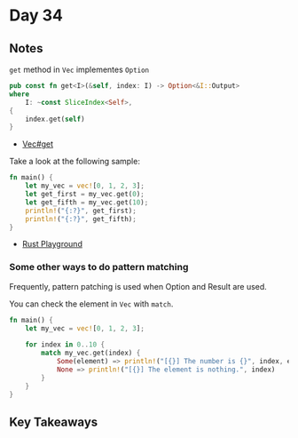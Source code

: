 # Day 34

## Notes

`get` method in `Vec` implementes `Option`

```rust
pub const fn get<I>(&self, index: I) -> Option<&I::Output>
where
    I: ~const SliceIndex<Self>,
{
    index.get(self)
}
```

- [Vec#get](https://doc.rust-lang.org/std/vec/struct.Vec.html#method.get)

Take a look at the following sample:

```rust
fn main() {
    let my_vec = vec![0, 1, 2, 3];
    let get_first = my_vec.get(0);
    let get_fifth = my_vec.get(10);
    println!("{:?}", get_first);
    println!("{:?}", get_fifth);
}
```

- [Rust Playground](https://play.rust-lang.org/?version=stable&mode=debug&edition=2021&gist=78019afa2b4555a3cd95a5b3a7f8e35a)

### Some other ways to do pattern matching

Frequently, pattern patching is used when Option and Result are used.

You can check the element in `Vec` with `match`.

```rust
fn main() {
    let my_vec = vec![0, 1, 2, 3];
    
    for index in 0..10 {
        match my_vec.get(index) {
            Some(element) => println!("[{}] The number is {}", index, element),
            None => println!("[{}] The element is nothing.", index)
        }
    }
}
```

## Key Takeaways
